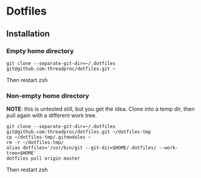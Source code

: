 # Dotfiles

## Installation

### Empty home directory
```
git clone --separate-git-dir=~/.dotfiles git@github.com:threadproc/dotfiles.git ~
```
Then restart zsh

### Non-empty home directory

**NOTE**: this is untested still, but you get the idea. Clone into a temp dir, then pull again
with a different work tree.

```
git clone --separate-git-dir=~/.dotfiles git@github.com:threadproc/dotfiles.git ~/dotfiles-tmp
cp ~/dotfiles-tmp/.gitmodules ~
rm -r ~/dotfiles-tmp/
alias dotfiles='/usr/bin/git --git-dir=$HOME/.dotfiles/ --work-tree=$HOME'
dotfiles pull origin master
```
Then restart zsh
